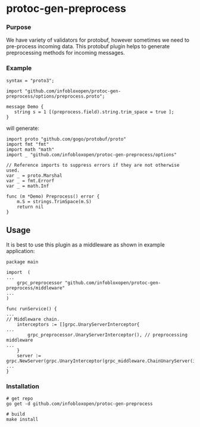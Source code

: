# protoc-gen-preprocess

### Purpose
We have variety of validators for protobuf, however sometimes we need to pre-process incoming data. This protobuf plugin helps to generate preprocessing methods for incoming messages. 

### Example
```
syntax = "proto3";

import "github.com/infobloxopen/protoc-gen-preprocess/options/preprocess.proto";

message Demo {
   string s = 1 [(preprocess.field).string.trim_space = true ];
}
```
will generate:
```
import proto "github.com/gogo/protobuf/proto"
import fmt "fmt"
import math "math"
import _ "github.com/infobloxopen/protoc-gen-preprocess/options"

// Reference imports to suppress errors if they are not otherwise used.
var _ = proto.Marshal
var _ = fmt.Errorf
var _ = math.Inf

func (m *Demo) Preprocess() error {
	m.S = strings.TrimSpace(m.S)
	return nil
}
```

## Usage
It is best to use this plugin as a middleware as shown in example application:

```
package main

import 	(
...
    grpc_preprocessor "github.com/infobloxopen/protoc-gen-preprocess/middleware"
...
)

func runService() {
...
// Middleware chain.
	interceptors := []grpc.UnaryServerInterceptor{
...
		grpc_preprocessor.UnaryServerInterceptor(), // preprocessing middleware
...
	}
    server := grpc.NewServer(grpc.UnaryInterceptor(grpc_middleware.ChainUnaryServer(interceptors...)))
...
}

```

### Installation

```
# get repo
go get -d github.com/infobloxopen/protoc-gen-preprocess

# build
make install

```